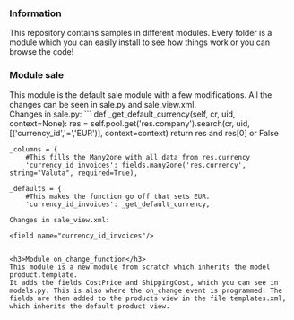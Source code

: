 <h3>Information</h3>
This repository contains samples in different modules.  
Every folder is a module which you can easily install to see how things work or you can browse the code!

<h3>Module sale</h3>
This module is the default sale module with a few modifications. All the changes can be seen in sale.py and sale_view.xml.<br />
Changes in sale.py:
```
    def _get_default_currency(self, cr, uid, context=None):
        res = self.pool.get('res.company').search(cr, uid, [('currency_id','=','EUR')], context=context)
        return res and res[0] or False

    _columns = {
        #This fills the Many2one with all data from res.currency
        'currency_id_invoices': fields.many2one('res.currency', string="Valuta", required=True),
      
    _defaults = {
        #This makes the function go off that sets EUR.
        'currency_id_invoices': _get_default_currency,
  ```
Changes in sale_view.xml:
  ```
    <field name="currency_id_invoices"/>
  ```

<h3>Module on_change_function</h3>
This module is a new module from scratch which inherits the model product.template.
It adds the fields CostPrice and ShippingCost, which you can see in models.py. This is also where the on_change event is programmed. The fields are then added to the products view in the file templates.xml, which inherits the default product view.
